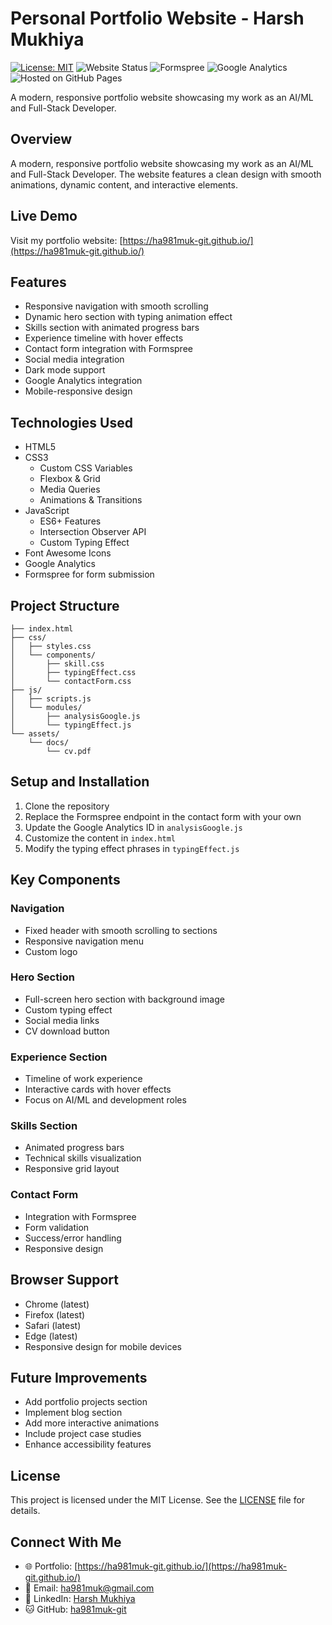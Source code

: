 # Personal Portfolio Website - Harsh Mukhiya
[![License: MIT](https://img.shields.io/badge/License-MIT-yellow.svg)](https://opensource.org/licenses/MIT)
![Website Status](https://img.shields.io/badge/Status-Live-brightgreen)
![Formspree](https://img.shields.io/badge/Formspree-Contact-brightgreen)
![Google Analytics](https://img.shields.io/badge/Google%20Analytics-Data%20Tracking-blue)
![Hosted on GitHub Pages](https://img.shields.io/badge/Hosted%20on-GitHub%20Pages-blueviolet)




A modern, responsive portfolio website showcasing my work as an AI/ML and Full-Stack Developer.


## Overview
A modern, responsive portfolio website showcasing my work as an AI/ML and Full-Stack Developer. The website features a clean design with smooth animations, dynamic content, and interactive elements.

## Live Demo
Visit my portfolio website: [https://ha981muk-git.github.io/](https://ha981muk-git.github.io/)

## Features
- Responsive navigation with smooth scrolling
- Dynamic hero section with typing animation effect
- Skills section with animated progress bars
- Experience timeline with hover effects
- Contact form integration with Formspree
- Social media integration
- Dark mode support
- Google Analytics integration
- Mobile-responsive design

## Technologies Used
- HTML5
- CSS3
  - Custom CSS Variables
  - Flexbox & Grid
  - Media Queries
  - Animations & Transitions
- JavaScript
  - ES6+ Features
  - Intersection Observer API
  - Custom Typing Effect
- Font Awesome Icons
- Google Analytics
- Formspree for form submission

## Project Structure
```
├── index.html
├── css/
│   ├── styles.css
│   └── components/
│       ├── skill.css
│       ├── typingEffect.css
│       └── contactForm.css
├── js/
│   ├── scripts.js
│   └── modules/
│       ├── analysisGoogle.js
│       └── typingEffect.js
└── assets/
    └── docs/
        └── cv.pdf
```

## Setup and Installation
1. Clone the repository
2. Replace the Formspree endpoint in the contact form with your own
3. Update the Google Analytics ID in `analysisGoogle.js`
4. Customize the content in `index.html`
5. Modify the typing effect phrases in `typingEffect.js`

## Key Components

### Navigation
- Fixed header with smooth scrolling to sections
- Responsive navigation menu
- Custom logo

### Hero Section
- Full-screen hero section with background image
- Custom typing effect
- Social media links
- CV download button

### Experience Section
- Timeline of work experience
- Interactive cards with hover effects
- Focus on AI/ML and development roles

### Skills Section
- Animated progress bars
- Technical skills visualization
- Responsive grid layout

### Contact Form
- Integration with Formspree
- Form validation
- Success/error handling
- Responsive design

## Browser Support
- Chrome (latest)
- Firefox (latest)
- Safari (latest)
- Edge (latest)
- Responsive design for mobile devices

## Future Improvements
- Add portfolio projects section
- Implement blog section
- Add more interactive animations
- Include project case studies
- Enhance accessibility features

## License

This project is licensed under the MIT License. See the [LICENSE](./LICENSE) file for details.


## Connect With Me
- 🌐 Portfolio: [https://ha981muk-git.github.io/](https://ha981muk-git.github.io/)
- 📧 Email: ha981muk@gmail.com
- 💼 LinkedIn: [Harsh Mukhiya](https://www.linkedin.com/in/ha981muk)
- 🐱 GitHub: [ha981muk-git](https://github.com/ha981muk-git)
